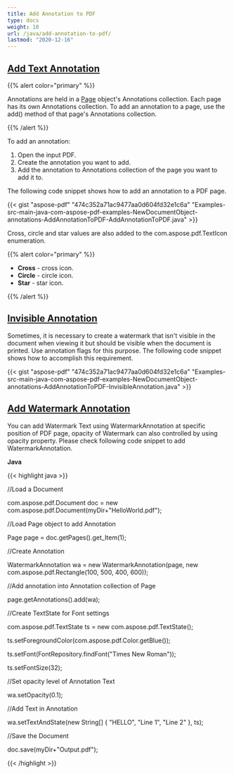 ```yaml
---
title: Add Annotation to PDF
type: docs
weight: 10
url: /java/add-annotation-to-pdf/
lastmod: "2020-12-16"
---
```



## <ins>**Add Text Annotation**
{{% alert color="primary" %}} 

Annotations are held in a [Page](https://apireference.aspose.com/java/pdf/com.aspose.pdf/Page) object's Annotations collection. Each page has its own Annotations collection. To add an annotation to a page, use the add() method of that page's Annotations collection.

{{% /alert %}} 

To add an annotation:

1. Open the input PDF.
1. Create the annotation you want to add.
1. Add the annotation to Annotations collection of the page you want to add it to.

The following code snippet shows how to add an annotation to a PDF page.

{{< gist "aspose-pdf" "474c352a71ac9477aa0d604fd32e1c6a" "Examples-src-main-java-com-aspose-pdf-examples-NewDocumentObject-annotations-AddAnnotationToPDF-AddAnnotationToPDF.java" >}}

Cross, circle and star values are also added to the com.aspose.pdf.TextIcon enumeration.

{{% alert color="primary" %}} 

- **Cross** - cross icon.
- **Circle** - circle icon.
- **Star** - star icon.

{{% /alert %}} 

## <ins>**Invisible Annotation**
Sometimes, it is necessary to create a watermark that isn't visible in the document when viewing it but should be visible when the document is printed. Use annotation flags for this purpose. The following code snippet shows how to accomplish this requirement.

{{< gist "aspose-pdf" "474c352a71ac9477aa0d604fd32e1c6a" "Examples-src-main-java-com-aspose-pdf-examples-NewDocumentObject-annotations-AddAnnotationToPDF-InvisibleAnnotation.java" >}}
## <ins>**Add Watermark Annotation**
You can add Watermark Text using WatermarkAnnotation at specific position of PDF page, opacity of Watermark can also controlled by using opacity property. Please check following code snippet to add WatermarkAnnotation.

**Java**

{{< highlight java >}}

 //Load a Document

com.aspose.pdf.Document doc = new com.aspose.pdf.Document(myDir+"HelloWorld.pdf");

//Load Page object to add Annotation

Page page = doc.getPages().get_Item(1);

//Create Annotation

WatermarkAnnotation wa = new WatermarkAnnotation(page, new com.aspose.pdf.Rectangle(100, 500, 400, 600));

//Add annotation into Annotation collection of Page

page.getAnnotations().add(wa);

//Create TextState for Font settings

com.aspose.pdf.TextState ts = new com.aspose.pdf.TextState();

ts.setForegroundColor(com.aspose.pdf.Color.getBlue());

ts.setFont(FontRepository.findFont("Times New Roman"));

ts.setFontSize(32);

//Set opacity level of Annotation Text

wa.setOpacity(0.1);

//Add Text in Annotation

wa.setTextAndState(new String[] { "HELLO", "Line 1", "Line 2" }, ts);

//Save the Document

doc.save(myDir+"Output.pdf");

{{< /highlight >}}
